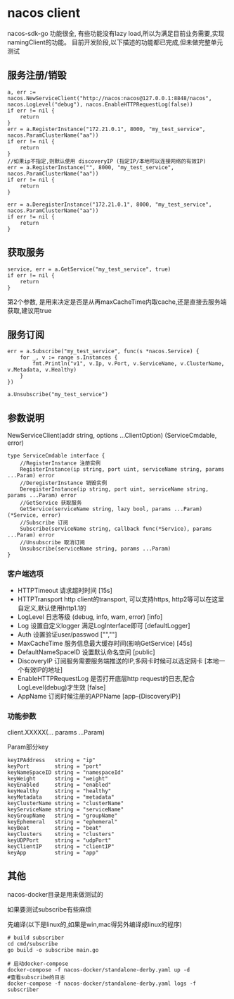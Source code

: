 # nacos client

nacos-sdk-go 功能很全, 有些功能没有lazy load,所以为满足目前业务需要,实现namingClient的功能。
目前开发阶段,以下描述的功能都已完成,但未做完整单元测试

## 服务注册/销毁

```golang
a, err := nacos.NewServiceClient("http://nacos:nacos@127.0.0.1:8848/nacos", nacos.LogLevel("debug"), nacos.EnableHTTPRequestLog(false))
if err != nil {
    return
}
err = a.RegisterInstance("172.21.0.1", 8000, "my_test_service", nacos.ParamClusterName("aa"))
if err != nil {
    return
}
//如果ip不指定,则默认使用 discoveryIP (指定IP/本地可以连接网络的有效IP)
err = a.RegisterInstance("", 8000, "my_test_service", nacos.ParamClusterName("aa"))
if err != nil {
    return
}

err = a.DeregisterInstance("172.21.0.1", 8000, "my_test_service", nacos.ParamClusterName("aa"))
if err != nil {
    return
}
```

## 获取服务

```golang
service, err = a.GetService("my_test_service", true)
if err != nil {
    return
}
```

第2个参数, 是用来决定是否是从再maxCacheTime内取cache,还是直接去服务端获取,建议用true

## 服务订阅

```golang
err = a.Subscribe("my_test_service", func(s *nacos.Service) {
    for _, v := range s.Instances {
        fmt.Println("v1", v.Ip, v.Port, v.ServiceName, v.ClusterName, v.Metadata, v.Healthy)
    }
})

a.Unsubscribe("my_test_service")
```

## 参数说明

NewServiceClient(addr string, options ...ClientOption) (ServiceCmdable, error)

```golang
type ServiceCmdable interface {
    //RegisterInstance 注册实例
    RegisterInstance(ip string, port uint, serviceName string, params ...Param) error
    //DeregisterInstance 销毁实例
    DeregisterInstance(ip string, port uint, serviceName string, params ...Param) error
    //GetService 获取服务
    GetService(serviceName string, lazy bool, params ...Param) (*Service, error)
    //Subscribe 订阅
    Subscribe(serviceName string, callback func(*Service), params ...Param) error
    //Unsubscribe 取消订阅
    Unsubscribe(serviceName string, params ...Param)
}
```

### 客户端选项

- HTTPTimeout 请求超时时间   [15s]
- HTTPTransport http client的transport, 可以支持https, http2等可以在这里自定义,默认使用http1.1的
- LogLevel 日志等级 (debug, info, warn, error) [info]
- Log 设置自定义logger 满足LogInterface即可 [defaultLogger]
- Auth 设置验证user/passwod ["",""]
- MaxCacheTime 服务信息最大缓存时间(影响GetService) [45s]
- DefaultNameSpaceID 设置默认命名空间 [public]
- DiscoveryIP 订阅服务需要服务端推送的IP,多网卡时候可以选定网卡 [本地一个有效IP的地址]
- EnableHTTPRequestLog 是否打开底层http request的日志,配合LogLevel(debug)才生效 [false]
- AppName 订阅时候注册的APPName [app-{DiscoveryIP}]

### 功能参数

client.XXXXX(... params ...Param)

Param部分key

```golang
keyIPAddress   string = "ip"
keyPort        string = "port"
keyNameSpaceID string = "namespaceId"
keyWeight      string = "weight"
keyEnabled     string = "enabled"
keyHealthy     string = "healthy"
keyMetadata    string = "metadata"
keyClusterName string = "clusterName"
keyServiceName string = "serviceName"
keyGroupName   string = "groupName"
keyEphemeral   string = "ephemeral"
keyBeat        string = "beat"
keyClusters    string = "clusters"
keyUDPPort     string = "udpPort"
keyClientIP    string = "clientIP"
keyApp         string = "app"
```

## 其他

nacos-docker目录是用来做测试的

如果要测试subscribe有些麻烦

先编译(以下是linux的,如果是win,mac得另外编译成linux的程序)

```shell
# build subscriber
cd cmd/subscribe
go build -o subscribe main.go
```

```shell
# 启动docker-compose
docker-compose -f nacos-docker/standalone-derby.yaml up -d
#查看subscribe的日志
docker-compose -f nacos-docker/standalone-derby.yaml logs -f subscriber
```
